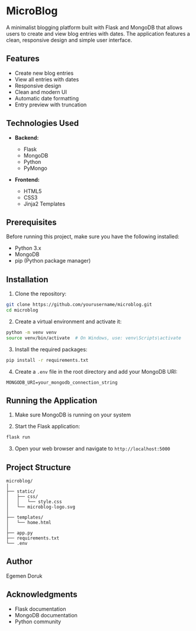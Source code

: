 # MicroBlog

A minimalist blogging platform built with Flask and MongoDB that allows users to create and view blog entries with dates. The application features a clean, responsive design and simple user interface.

## Features

- Create new blog entries
- View all entries with dates
- Responsive design
- Clean and modern UI
- Automatic date formatting
- Entry preview with truncation

## Technologies Used

- **Backend:**
  - Flask
  - MongoDB
  - Python
  - PyMongo

- **Frontend:**
  - HTML5
  - CSS3
  - Jinja2 Templates

## Prerequisites

Before running this project, make sure you have the following installed:
- Python 3.x
- MongoDB
- pip (Python package manager)

## Installation

1. Clone the repository:
```bash
git clone https://github.com/yourusername/microblog.git
cd microblog
```

2. Create a virtual environment and activate it:
```bash
python -m venv venv
source venv/bin/activate  # On Windows, use: venv\Scripts\activate
```

3. Install the required packages:
```bash
pip install -r requirements.txt
```

4. Create a `.env` file in the root directory and add your MongoDB URI:
```
MONGODB_URI=your_mongodb_connection_string
```

## Running the Application

1. Make sure MongoDB is running on your system

2. Start the Flask application:
```bash
flask run
```

3. Open your web browser and navigate to `http://localhost:5000`

## Project Structure

```
microblog/
│
├── static/
│   ├── css/
│   │   └── style.css
│   └── microblog-logo.svg
│
├── templates/
│   └── home.html
│
├── app.py
├── requirements.txt
└── .env
```

## Author

Egemen Doruk

## Acknowledgments

- Flask documentation
- MongoDB documentation
- Python community
